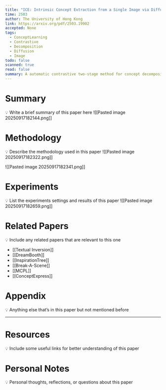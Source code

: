```yaml
---
title: "ICE: Intrinsic Concept Extraction from a Single Image via Diffusion Models"
time: 2503
author: The University of Hong Kong
link: https://arxiv.org/pdf/2503.19902
accepted: None
tags:
  - ConceptLearning
  - Contrastive
  - Decomposition
  - Diffusion
  - Image
todo: false
scanned: true
read: false
summary: A automatic contrastive two-stage method for concept decomposition for different instance in one image.
---
```

# Summary
💡 Write a brief summary of this paper here
![[Pasted image 20250917182144.png]]
# Methodology
💡 Describe the methodology used in this paper
![[Pasted image 20250917182322.png]]

![[Pasted image 20250917182341.png]]
# Experiments
💡 List the experiments settings and results of this paper
![[Pasted image 20250917182659.png]]
# Related Papers
💡 Include any related papers that are relevant to this one
- [[Textual Inversion]]
- [[DreamBooth]]
- [[InspirationTree]]
- [[Break-A-Scene]]
- [[MCPL]]
- [[ConceptExpress]]
# Appendix
💡 Anything else that’s in this paper but not mentioned before

---
# Resources
💡 Include some useful links for better understanding of this paper

# Personal Notes
💡 Personal thoughts, reflections, or questions about this paper
